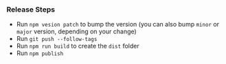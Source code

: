 ### Release Steps
- Run `npm vesion patch` to bump the version (you can also bump `minor` or `major` version, depending on your change)
- Run `git push --follow-tags`
- Run `npm run build` to create the `dist` folder
- Run `npm publish`

